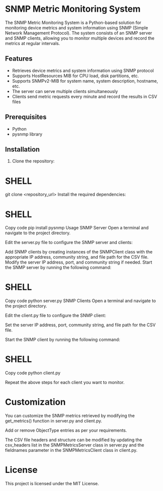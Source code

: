 # SNMP Metric Monitoring System

The SNMP Metric Monitoring System is a Python-based solution for monitoring device metrics and system information using SNMP (Simple Network Management Protocol). 
The system consists of an SNMP server and SNMP clients, allowing you to monitor multiple devices and record the metrics at regular intervals.

## Features

- Retrieves device metrics and system information using SNMP protocol
- Supports HostResources MIB for CPU load, disk partitions, etc.
- Supports SNMPv2-MIB for system name, system description, hostname, etc.
- The server can serve multiple clients simultaneously
- Clients send metric requests every minute and record the results in CSV files

## Prerequisites

- Python 
- pysnmp library

## Installation

1. Clone the repository:

# SHELL
   git clone <repository_url>
Install the required dependencies:

# SHELL
Copy code
pip install pysnmp
Usage
SNMP Server
Open a terminal and navigate to the project directory.

Edit the server.py file to configure the SNMP server and clients:

Add SNMP clients by creating instances of the SNMPClient class with the appropriate IP address, community string, and file path for the CSV file.
Modify the server IP address, port, and community string if needed.
Start the SNMP server by running the following command:

# SHELL
Copy code
python server.py
SNMP Clients
Open a terminal and navigate to the project directory.

Edit the client.py file to configure the SNMP client:

Set the server IP address, port, community string, and file path for the CSV file.

Start the SNMP client by running the following command:

# SHELL
Copy code
python client.py

Repeat the above steps for each client you want to monitor.

# Customization
You can customize the SNMP metrics retrieved by modifying the get_metrics() function in server.py and client.py. 

Add or remove ObjectType entries as per your requirements.

The CSV file headers and structure can be modified by updating the csv_headers list in the SNMPMetricsServer class in server.py and the fieldnames parameter in the SNMPMetricsClient class in client.py.

# License
This project is licensed under the MIT License.
